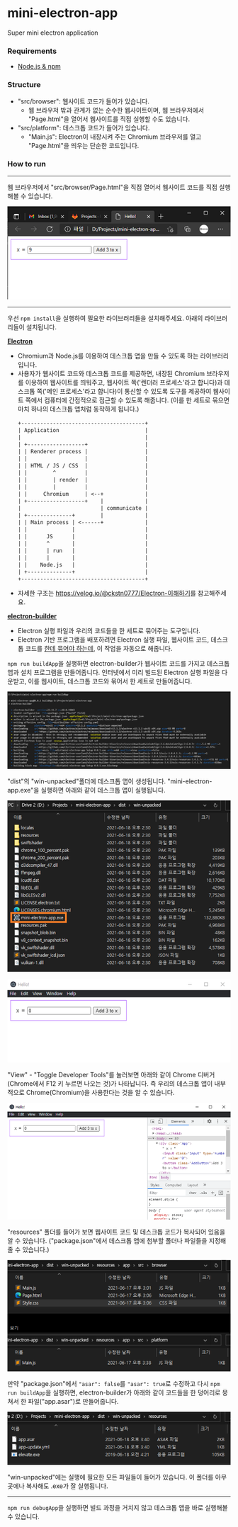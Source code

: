 # mini-electron-app

Super mini electron application

### Requirements
- [Node.js & npm](https://nodejs.org/)

### Structure
- "src/browser": 웹사이트 코드가 들어가 있습니다.
  - 웹 브라우저 밖과 관계가 없는 순수한 웹사이트이며, 웹 브라우저에서 "Page.html"을 열어서 웹사이트를 직접 실행할 수도 있습니다.
- "src/platform": 데스크톱 코드가 들어가 있습니다.
  - "Main.js": Electron이 내장시켜 주는 Chromium 브라우저를 열고 "Page.html"을 띄우는 단순한 코드입니다.

### How to run
-----

웹 브라우저에서 "src/browser/Page.html"을 직접 열어서 웹사이트 코드를 직접 실행해볼 수 있습니다.

![BrowserApp](https://raw.githubusercontent.com/Avantgarde95/mini-electron-app/master/image/BrowserApp.png)

-----

우선 `npm install`을 실행하여 필요한 라이브러리들을 설치해주세요. 아래의 라이브러리들이 설치됩니다.

**[Electron](https://www.electronjs.org/)**
  - Chromium과 Node.js를 이용하여 데스크톱 앱을 만들 수 있도록 하는 라이브러리입니다.
  - 사용자가 웹사이트 코드와 데스크톱 코드를 제공하면, 내장된 Chromium 브라우저를 이용하여 웹사이트를 띄워주고, 웹사이트 쪽('렌더러 프로세스'라고 합니다)과 데스크톱 쪽('메인 프로세스'라고 합니다)이 통신할 수 있도록 도구를 제공하여 웹사이트 쪽에서 컴퓨터에 간접적으로 접근할 수 있도록 해줍니다. (이를 한 세트로 묶으면 마치 하나의 데스크톱 앱처럼 동작하게 됩니다.)
    ```
    +---------------------------------------+
    | Application                           |
    |                                       |
    | +------------------+                  |
    | | Renderer process |                  |
    | |                  |                  |
    | | HTML / JS / CSS  |                  |
    | |        ^         |                  |
    | |        | render  |                  |
    | |        |         |                  |
    | |     Chromium     | <--+             |
    | +------------------+    |             |
    |                         | communicate |
    | +--------------+        |             |
    | | Main process | <------+             |
    | |              |                      |
    | |      JS      |                      |
    | |      ^       |                      |
    | |      | run   |                      |
    | |      |       |                      |
    | |    Node.js   |                      |
    | +--------------+                      |
    +---------------------------------------+
    ```
  - 자세한 구조는 <https://velog.io/@ckstn0777/Electron-이해하기>를 참고해주세요.

**[electron-builder](https://github.com/electron-userland/electron-builder)**
  - Electron 실행 파일과 우리의 코드들을 한 세트로 묶어주는 도구입니다.
  - Electron 기반 프로그램을 배포하려면 Electron 실행 파일, 웹사이트 코드, 데스크톱 코드를 [한데 묶어야 하는데](https://www.electronjs.org/docs/tutorial/application-distribution), 이 작업을 자동으로 해줍니다.

`npm run buildApp`을 실행하면 electron-builder가 웹사이트 코드를 가지고 데스크톱 앱과 설치 프로그램을 만들어줍니다. 인터넷에서 미리 빌드된 Electron 실행 파일을 다운받고, 이를 웹사이트, 데스크톱 코드와 묶어서 한 세트로 만들어줍니다.

![ElectronBuilder](https://raw.githubusercontent.com/Avantgarde95/mini-electron-app/master/image/ElectronBuilder.png)

"dist"의 "win-unpacked"폴더에 데스크톱 앱이 생성됩니다. "mini-electron-app.exe"을 실행하면 아래와 같이 데스크톱 앱이 실행됩니다.

![AppFiles](https://raw.githubusercontent.com/Avantgarde95/mini-electron-app/master/image/AppFiles.png)

![PlatformApp](https://raw.githubusercontent.com/Avantgarde95/mini-electron-app/master/image/PlatformApp.png)

"View" - "Toggle Developer Tools"를 눌러보면 아래와 같이 Chrome 디버거(Chrome에서 F12 키 누르면 나오는 것)가 나타납니다. 즉 우리의 데스크톱 앱이 내부적으로 Chrome(Chromium)을 사용한다는 것을 알 수 있습니다.

![BrowserDebugger](https://raw.githubusercontent.com/Avantgarde95/mini-electron-app/master/image/BrowserDebugger.png)

"resources" 폴더를 들어가 보면 웹사이트 코드 및 데스크톱 코드가 복사되어 있음을 알 수 있습니다. ("package.json"에서 데스크톱 앱에 첨부할 폴더나 파일들을 지정해줄 수 있습니다.)

![PackedFiles](https://raw.githubusercontent.com/Avantgarde95/mini-electron-app/master/image/PackedFiles.png)

만약 "package.json"에서 `"asar": false`를 `"asar": true`로 수정하고 다시 `npm run buildApp`을 실행하면, electron-builder가 아래와 같이 코드들을 한 덩어리로 뭉쳐서 한 파일("app.asar")로 만들어줍니다.

![AsarFile](https://raw.githubusercontent.com/Avantgarde95/mini-electron-app/master/image/AsarFile.png)

"win-unpacked"에는 실행에 필요한 모든 파일들이 들어가 있습니다. 이 폴더를 아무 곳에나 복사해도 .exe가 잘 실행됩니다.

-----

`npm run debugApp`을 실행하면 빌드 과정을 거치지 않고 데스크톱 앱을 바로 실행해볼 수 있습니다.
